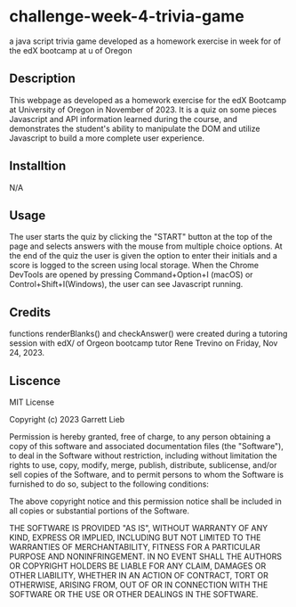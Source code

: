 # challenge-week-4-trivia-game
a java script trivia game developed as a homework exercise in week for of the edX bootcamp at u of Oregon

## Description

This webpage as developed as a homework exercise for the edX Bootcamp at University of Oregon in November of 2023. It is a quiz on some pieces Javascript and API information learned during the course, and demonstrates the student's ability to manipulate the DOM and utilize Javascript to build a more complete user experience.  

## Installtion

N/A

## Usage

The user starts the quiz by clicking the "START" button at the top of the page and selects answers with the mouse from multiple choice options.
At the end of the quiz the user is given the option to enter their initials and a score is logged to the screen using local storage. 
When the Chrome DevTools are opened by pressing Command+Option+I (macOS) or Control+Shift+I(Windows), the user can see Javascript running.

## Credits

functions renderBlanks() and checkAnswer() were created during a tutoring session with edX/ of Orgeon bootcamp tutor Rene Trevino on Friday, Nov 24, 2023. 

## Liscence 

MIT License

Copyright (c) 2023 Garrett Lieb

Permission is hereby granted, free of charge, to any person obtaining a copy of this software and associated documentation files (the "Software"), to deal in the Software without restriction, including without limitation the rights to use, copy, modify, merge, publish, distribute, sublicense, and/or sell copies of the Software, and to permit persons to whom the Software is furnished to do so, subject to the following conditions:

The above copyright notice and this permission notice shall be included in all copies or substantial portions of the Software.

THE SOFTWARE IS PROVIDED "AS IS", WITHOUT WARRANTY OF ANY KIND, EXPRESS OR IMPLIED, INCLUDING BUT NOT LIMITED TO THE WARRANTIES OF MERCHANTABILITY, FITNESS FOR A PARTICULAR PURPOSE AND NONINFRINGEMENT. IN NO EVENT SHALL THE AUTHORS OR COPYRIGHT HOLDERS BE LIABLE FOR ANY CLAIM, DAMAGES OR OTHER LIABILITY, WHETHER IN AN ACTION OF CONTRACT, TORT OR OTHERWISE, ARISING FROM, OUT OF OR IN CONNECTION WITH THE SOFTWARE OR THE USE OR OTHER DEALINGS IN THE SOFTWARE.